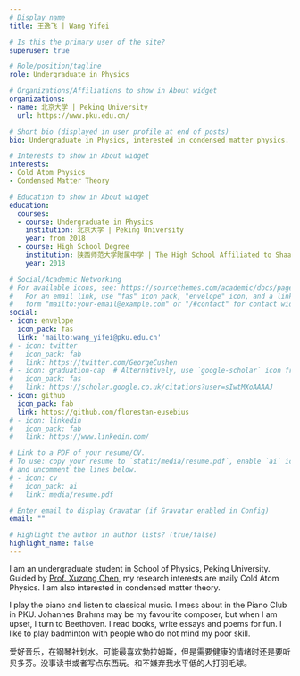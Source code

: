 ```yaml
---
# Display name
title: 王逸飞 | Wang Yifei

# Is this the primary user of the site?
superuser: true

# Role/position/tagline
role: Undergraduate in Physics 

# Organizations/Affiliations to show in About widget
organizations:
- name: 北京大学 | Peking University
  url: https://www.pku.edu.cn/

# Short bio (displayed in user profile at end of posts)
bio: Undergraduate in Physics, interested in condensed matter physics.

# Interests to show in About widget
interests:
- Cold Atom Physics
- Condensed Matter Theory

# Education to show in About widget
education:
  courses:
  - course: Undergraduate in Physics
    institution: 北京大学 | Peking University
    year: from 2018
  - course: High School Degree
    institution: 陕西师范大学附属中学 | The High School Affiliated to Shaanxi Normal University
    year: 2018

# Social/Academic Networking
# For available icons, see: https://sourcethemes.com/academic/docs/page-builder/#icons
#   For an email link, use "fas" icon pack, "envelope" icon, and a link in the
#   form "mailto:your-email@example.com" or "/#contact" for contact widget.
social:
- icon: envelope
  icon_pack: fas
  link: 'mailto:wang_yifei@pku.edu.cn'
# - icon: twitter
#   icon_pack: fab
#   link: https://twitter.com/GeorgeCushen
# - icon: graduation-cap  # Alternatively, use `google-scholar` icon from `ai` icon pack
#   icon_pack: fas
#   link: https://scholar.google.co.uk/citations?user=sIwtMXoAAAAJ
- icon: github
  icon_pack: fab
  link: https://github.com/florestan-eusebius
# - icon: linkedin
#   icon_pack: fab
#   link: https://www.linkedin.com/

# Link to a PDF of your resume/CV.
# To use: copy your resume to `static/media/resume.pdf`, enable `ai` icons in `params.toml`, 
# and uncomment the lines below.
# - icon: cv
#   icon_pack: ai
#   link: media/resume.pdf

# Enter email to display Gravatar (if Gravatar enabled in Config)
email: ""

# Highlight the author in author lists? (true/false)
highlight_name: false
---
```


I am an undergraduate student in School of Physics, Peking University. Guided by [Prof. Xuzong Chen](https://iqe.pku.edu.cn/yjry/zzjs/xuzong_chen/index.htm), my research interests are maily Cold Atom Physics. I am also interested in condensed matter theory. 

I play the piano and listen to classical music. I mess about in the Piano Club in PKU. Johannes Brahms may be my favourite composer, but when I am upset, I turn to Beethoven. I read books, write essays and poems for fun. I like to play badminton with people who do not mind my poor skill.

爱好音乐，在钢琴社划水。可能最喜欢勃拉姆斯，但是需要健康的情绪时还是要听贝多芬。没事读书或者写点东西玩。和不嫌弃我水平低的人打羽毛球。

<!-- {{< icon name="download" pack="fas" >}} Download my {{< staticref "media/demo_resume.pdf" "newtab" >}}resumé{{< /staticref >}}. -->
